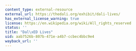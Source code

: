 ```yaml
---
content_type: external-resource
external_url: https://thedali.org/exhibit/dali-lives/
has_external_license_warning: true
license: https://en.wikipedia.org/wiki/All_rights_reserved
status: ''
title: "Dal\xED Lives"
uid: aab7526b-807b-471e-a4b7-ccbec4bbc9e4
wayback_url: ''
---
```

